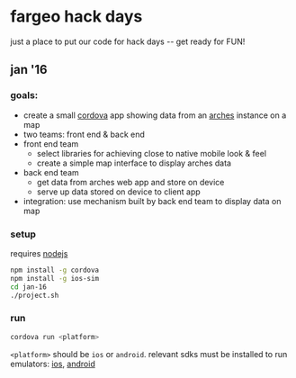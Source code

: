 # fargeo hack days

just a place to put our code for hack days -- get ready for FUN!

## jan '16

### goals:

* create a small [cordova](https://cordova.apache.org/docs/en/latest/guide/overview/) app showing data from an [arches](https://github.com/archesproject/arches) instance on a map
* two teams: front end & back end
* front end team
  * select libraries for achieving close to native mobile look & feel
  * create a simple map interface to display arches data
* back end team
  * get data from arches web app and store on device
  * serve up data stored on device to client app
* integration: use mechanism built by back end team to display data on map

### setup
requires [nodejs](https://nodejs.org/en/download/)

```sh
npm install -g cordova
npm install -g ios-sim
cd jan-16
./project.sh
```

### run

```sh
cordova run <platform>
```

`<platform>` should be `ios` or `android`. relevant sdks must be installed to run emulators: [ios](https://developer.apple.com/ios/), [android](http://developer.android.com/sdk/installing/index.html)
